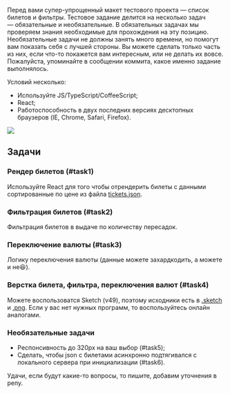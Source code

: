 Перед вами супер-упрощенный макет тестового проекта — список билетов и фильтры. Тестовое задание делится на несколько задач — обязательные и необязательные. В обязательных задачах мы проверяем знания необходимые для прохождения на эту позицию.
Необязательные задачи не должны занять много времени, но помогут вам показать себя с лучшей стороны. Вы можете сделать только часть из них, если что-то покажется вам интересным, или не делать их вовсе.
Пожалуйста, упоминайте в сообщении коммита, какое именно задание выполнялось.

Условий несколько:
- Используйте JS/TypeScript/CoffeeScript;
- React;
- Работоспособность в двух последних версиях десктопных браузеров (IE, Chrome, Safari, Firefox).

![](search_preview.png?raw=true "")

## Задачи
### Рендер билетов (#task1)
Используйте React для того чтобы отрендерить билеты с данными сортированные по цене из файла [tickets.json](./tickets.json).

### Фильтрация билетов (#task2)
Фильтрация билетов в выдаче по количеству пересадок.

### Переключение валюты (#task3)
Логику переключения валюты (данные можете захардкодить, а можете и не😆).

### Верстка билета, фильтра, переключения валют (#task4)
Можете воспользоватся Sketch (v49), поэтому исходники есть в [.sketch](./search.sketch) и [.png](./search.png). Если у вас нет нужных программ, то воспользуйтесь онлайн аналогами.

### Необязательные задачи
* Респонсивность до 320px на ваш выбор (#task5);
* Сделать, чтобы json с билетами асинхронно подтягивался с локального сервера при инициализации (#task6).

Удачи, если будут какие-то вопросы, то пишите, добавим уточнения в репу.
